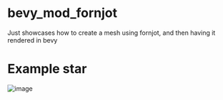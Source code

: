 # bevy_mod_fornjot

Just showcases how to create a mesh using fornjot, and then having it rendered in bevy

# Example star

![image](https://github.com/TotalKrill/bevy_mod_fornjot/assets/3248006/d1a58d33-2f51-4fec-84f4-17a4adc5abbf)
